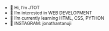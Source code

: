 - 👋 Hi, I’m JTOT
- 👀 I’m interested in WEB DEVELOPMENT
- 🌱 I’m currently learning HTML, CSS, PYTHON
- 💞️ INSTAGRAM: jonathantanuji


